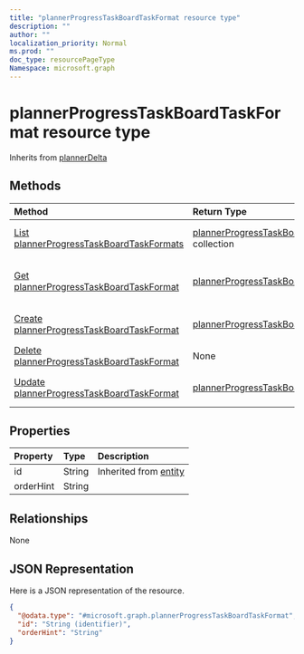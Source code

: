 ```yaml
---
title: "plannerProgressTaskBoardTaskFormat resource type"
description: ""
author: ""
localization_priority: Normal
ms.prod: ""
doc_type: resourcePageType
Namespace: microsoft.graph
---
```



# plannerProgressTaskBoardTaskFormat resource type




Inherits from [plannerDelta](../resources/plannerDelta.md)

## Methods
|Method|Return Type|Description|
|:---|:---|:---|
|[List plannerProgressTaskBoardTaskFormats](../api/plannerprogresstaskboardtaskformat-list.md)|[plannerProgressTaskBoardTaskFormat](../resources/plannerProgressTaskBoardTaskFormat.md) collection|List properties and relationships of the [plannerProgressTaskBoardTaskFormat](../resources/plannerprogresstaskboardtaskformat.md) objects.|
|[Get plannerProgressTaskBoardTaskFormat](../api/plannerprogresstaskboardtaskformat-get.md)|[plannerProgressTaskBoardTaskFormat](../resources/plannerProgressTaskBoardTaskFormat.md)|Read properties and relationships of the [plannerProgressTaskBoardTaskFormat](../resources/plannerprogresstaskboardtaskformat.md) object.|
|[Create plannerProgressTaskBoardTaskFormat](../api/plannerprogresstaskboardtaskformat-create.md)|[plannerProgressTaskBoardTaskFormat](../resources/plannerProgressTaskBoardTaskFormat.md)|Create a new [plannerProgressTaskBoardTaskFormat](../resources/plannerprogresstaskboardtaskformat.md) object.|
|[Delete plannerProgressTaskBoardTaskFormat](../api/plannerprogresstaskboardtaskformat-delete.md)|None|Deletes a [plannerProgressTaskBoardTaskFormat](../resources/plannerprogresstaskboardtaskformat.md).|
|[Update plannerProgressTaskBoardTaskFormat](../api/plannerprogresstaskboardtaskformat-update.md)|[plannerProgressTaskBoardTaskFormat](../resources/plannerProgressTaskBoardTaskFormat.md)|Update the properties of a [plannerProgressTaskBoardTaskFormat](../resources/plannerprogresstaskboardtaskformat.md) object.|

## Properties
|Property|Type|Description|
|:---|:---|:---|
|id|String| Inherited from [entity](../resources/entity.md)|
|orderHint|String||

## Relationships
None

## JSON Representation
Here is a JSON representation of the resource.
<!-- {
  "blockType": "resource",
  "keyProperty": "id",
  "@odata.type": "microsoft.graph.plannerProgressTaskBoardTaskFormat",
  "baseType": "microsoft.graph.plannerDelta",
  "openType": false
}
-->
``` json
{
  "@odata.type": "#microsoft.graph.plannerProgressTaskBoardTaskFormat",
  "id": "String (identifier)",
  "orderHint": "String"
}
```


